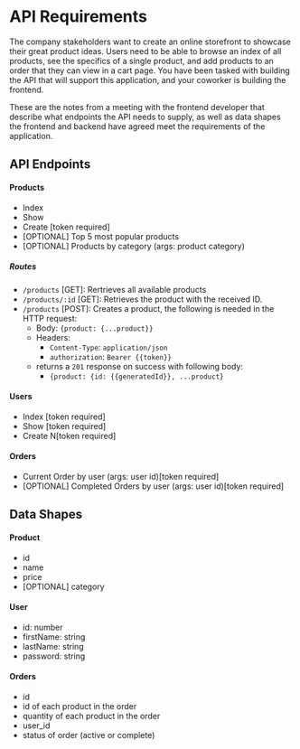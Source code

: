 # API Requirements
The company stakeholders want to create an online storefront to showcase their great product ideas. Users need to be able to browse an index of all products, see the specifics of a single product, and add products to an order that they can view in a cart page. You have been tasked with building the API that will support this application, and your coworker is building the frontend.

These are the notes from a meeting with the frontend developer that describe what endpoints the API needs to supply, as well as data shapes the frontend and backend have agreed meet the requirements of the application. 

## API Endpoints
#### Products
- Index 
- Show
- Create [token required]
- [OPTIONAL] Top 5 most popular products 
- [OPTIONAL] Products by category (args: product category)
##### Routes
- `/products` [GET]: Rertrieves all available products
- `/products/:id` [GET]: Retrieves the product with the received ID.
- `/products` [POST]: Creates a product, the following is needed in the HTTP request:
  - Body: `{product: {...product}}`
  - Headers:
    - `Content-Type`: `application/json`
    - `authorization`: `Bearer {{token}}`
  - returns a `201` response on success with following body:
    - `{product: {id: {{generatedId}}, ...product}`


#### Users
- Index [token required]
- Show [token required]
- Create N[token required]

#### Orders
- Current Order by user (args: user id)[token required]
- [OPTIONAL] Completed Orders by user (args: user id)[token required]

## Data Shapes
#### Product
-  id
- name
- price
- [OPTIONAL] category

#### User
- id: number
- firstName: string
- lastName: string
- password: string

#### Orders
- id
- id of each product in the order
- quantity of each product in the order
- user_id
- status of order (active or complete)
